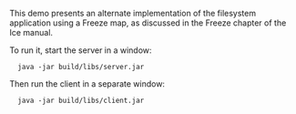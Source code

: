 This demo presents an alternate implementation of the filesystem
application using a Freeze map, as discussed in the Freeze chapter of
the Ice manual.

To run it, start the server in a window:

      java -jar build/libs/server.jar

Then run the client in a separate window:

      java -jar build/libs/client.jar
